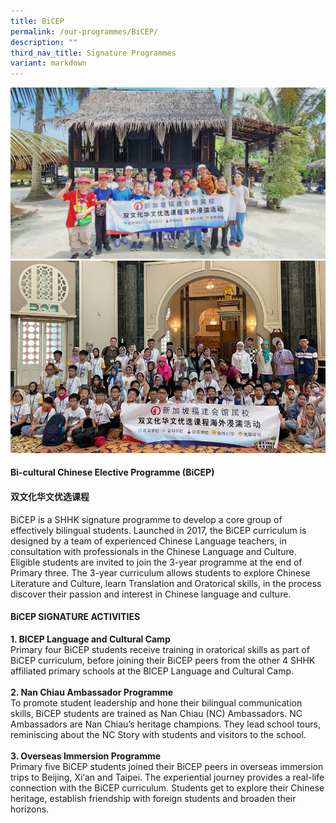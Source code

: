 ```yaml
---
title: BiCEP
permalink: /our-programmes/BiCEP/
description: ""
third_nav_title: Signature Programmes
variant: markdown
---
```

![](/images/Signature_Programme/BICEP01.jpg)<br>
![](/images/Signature_Programme/BICEP02.jpg)

#### <b>Bi-cultural Chinese Elective Programme (BiCEP) </b>
#### <b>双文化华文优选课程</b>

BiCEP is a SHHK signature programme to develop a core group of effectively bilingual students. Launched in 2017, the BiCEP curriculum is designed by a team of experienced Chinese Language teachers, in consultation with professionals in the Chinese Language and Culture. 
Eligible students are invited to join the 3-year programme at the end of Primary three. The 3-year curriculum allows students to explore Chinese Literature and Culture, learn Translation and Oratorical skills, in the process discover their passion and interest in Chinese language and culture.

#### BiCEP SIGNATURE ACTIVITIES
<b>1. BICEP Language and Cultural Camp </b><br>
Primary four BiCEP students receive training in oratorical skills as part of BiCEP curriculum, before joining their BiCEP peers from the other 4 SHHK affiliated primary schools at the BICEP Language and Cultural Camp.<br><br>
<b>2. Nan Chiau Ambassador Programme </b><br>
To promote student leadership and hone their bilingual communication skills, BiCEP students are trained as Nan Chiau (NC) Ambassadors. NC Ambassadors are Nan Chiau’s heritage champions. They lead school tours, reminiscing about the NC Story with students and visitors to the school.<br><br>
<b>3. Overseas Immersion Programme</b><br>
Primary five BiCEP students joined their BiCEP peers in overseas immersion trips to Beijing, Xi‘an and Taipei. The experiential journey provides a real-life connection with the BiCEP curriculum. Students get to explore their Chinese heritage, establish friendship with foreign students and broaden their horizons.